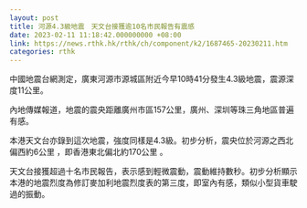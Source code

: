 ```yaml
---
layout: post
title: 河源4.3級地震　天文台接獲逾10名市民報告有震感
date: 2023-02-11 11:18:42.000000000 +08:00
link: https://news.rthk.hk/rthk/ch/component/k2/1687465-20230211.htm
categories: rthk
---
```


中國地震台網測定，廣東河源市源城區附近今早10時41分發生4.3級地震，震源深度11公里。

內地傳媒報道，地震的震央距離廣州市區157公里，廣州、深圳等珠三角地區普遍有感。

本港天文台亦錄到這次地震，強度同樣是4.3級。初步分析，震央位於河源之西北偏西約6公里 ，即香港東北偏北約170公里 。

天文台接獲超過十名市民報告，表示感到輕微震動，震動維持數秒。初步分析顯示本港的地震烈度為修訂麥加利地震烈度表的第三度，即室內有感，類似小型貨車駛過的振動。
